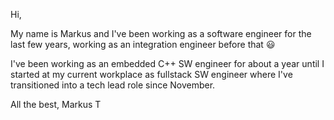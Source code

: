 Hi,

My name is Markus and I've been working as a software engineer for the last few years, working as an integration engineer before that 😃

I've been working as an embedded C++ SW engineer for about a year until I started at my current workplace as fullstack SW engineer where I've transitioned into a tech lead role since November.

All the best,
Markus T

<!---
Jyrgen1994/Jyrgen1994 is a ✨ special ✨ repository because its `README.md` (this file) appears on your GitHub profile.
You can click the Preview link to take a look at your changes.
--->
